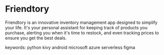 # Friendtory
Friendtory is an innovative inventory management app designed to simplify your life. It's your personal assistant for keeping track of products you purchase, alerting you when it's time to restock, and even tracking prices to ensure you get the best deals.

keywords: python kivy android microsoft azure serverless figma
